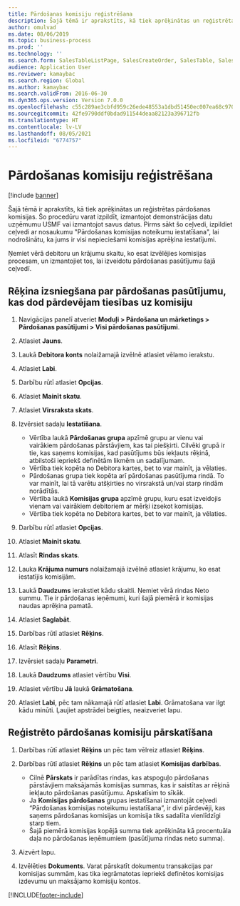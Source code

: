 ```yaml
---
title: Pārdošanas komisiju reģistrēšana
description: Šajā tēmā ir aprakstīts, kā tiek aprēķinātas un reģistrētas pārdošanas komisijas.
author: omulvad
ms.date: 08/06/2019
ms.topic: business-process
ms.prod: ''
ms.technology: ''
ms.search.form: SalesTableListPage, SalesCreateOrder, SalesTable, SalesEditLines,  CustInvoiceJournal, CommissionTrans, LedgerTransVoucher, CustClassificationGroup
audience: Application User
ms.reviewer: kamaybac
ms.search.region: Global
ms.author: kamaybac
ms.search.validFrom: 2016-06-30
ms.dyn365.ops.version: Version 7.0.0
ms.openlocfilehash: c55c289ae3cbfd959c26ede48553a1dbd51450ec007ea68c970d58ceffe86151
ms.sourcegitcommit: 42fe9790ddf0bdad911544deaa82123a396712fb
ms.translationtype: HT
ms.contentlocale: lv-LV
ms.lasthandoff: 08/05/2021
ms.locfileid: "6774757"
---
```

# <a name="register-sales-commissions"></a>Pārdošanas komisiju reģistrēšana

[!include [banner](../../includes/banner.md)]

Šajā tēmā ir aprakstīts, kā tiek aprēķinātas un reģistrētas pārdošanas komisijas. Šo procedūru varat izpildīt, izmantojot demonstrācijas datu uzņēmumu USMF vai izmantojot savus datus. Pirms sākt šo ceļvedi, izpildiet ceļvedi ar nosaukumu "Pārdošanas komisijas noteikumu iestatīšana", lai nodrošinātu, ka jums ir visi nepieciešami komisijas aprēķina iestatījumi.

Ņemiet vērā debitoru un krājumu skaitu, ko esat izvēlējies komisijas procesam, un izmantojiet tos, lai izveidotu pārdošanas pasūtījumu šajā ceļvedī.


## <a name="invoice-a-sales-order-that-qualifies-a-salesperson-for-a-commission"></a>Rēķina izsniegšana par pārdošanas pasūtījumu, kas dod pārdevējam tiesības uz komisiju
1. Navigācijas panelī atveriet **Moduļi > Pārdošana un mārketings > Pārdošanas pasūtījumi > Visi pārdošanas pasūtījumi**.
2. Atlasiet **Jauns**.
3. Laukā **Debitora konts** nolaižamajā izvēlnē atlasiet vēlamo ierakstu.
4. Atlasiet **Labi**.
5. Darbību rūtī atlasiet **Opcijas**.
6. Atlasiet **Mainīt skatu**.
7. Atlasiet **Virsraksta skats**.
8. Izvērsiet sadaļu **Iestatīšana**.

    - Vērtība laukā **Pārdošanas grupa** apzīmē grupu ar vienu vai vairākiem pārdošanas pārstāvjiem, kas tai piešķirti. Cilvēki grupā ir tie, kas saņems komisijas, kad pasūtījums būs iekļauts rēķinā, atbilstoši iepriekš definētām likmēm un sadalījumam.   
    - Vērtība tiek kopēta no Debitora kartes, bet to var mainīt, ja vēlaties.  
    - Pārdošanas grupa tiek kopēta arī pārdošanas pasūtījuma rindā. To var mainīt, lai tā varētu atšķirties no virsrakstā un/vai starp rindām norādītās.  
    - Vērtība laukā **Komisijas grupa** apzīmē grupu, kuru esat izveidojis vienam vai vairākiem debitoriem ar mērķi izsekot komisijas.   
    - Vērtība tiek kopēta no Debitora kartes, bet to var mainīt, ja vēlaties.   

9. Darbību rūtī atlasiet **Opcijas**.
10. Atlasiet **Mainīt skatu**.
11. Atlasīt **Rindas skats**.
12. Lauka **Krājuma numurs** nolaižamajā izvēlnē atlasiet krājumu, ko esat iestatījis komisijām. 
13. Laukā **Daudzums** ierakstiet kādu skaitli. Ņemiet vērā rindas Neto summu. Tie ir pārdošanas ieņēmumi, kuri šajā piemērā ir komisijas naudas aprēķina pamatā.  
14. Atlasiet **Saglabāt**.
15. Darbības rūtī atlasiet **Rēķins**.
16. Atlasīt **Rēķins**.
17. Izvērsiet sadaļu **Parametri**.
18. Laukā **Daudzums** atlasiet vērtību **Visi**.
19. Atlasiet vērtību **Jā** laukā **Grāmatošana**.
20. Atlasiet **Labi**, pēc tam nākamajā rūtī atlasiet **Labi**. Grāmatošana var ilgt kādu minūti. Ļaujiet apstrādei beigties, neaizveriet lapu.  

## <a name="review-the-registered-sales-commissions"></a>Reģistrēto pārdošanas komisiju pārskatīšana
1. Darbības rūtī atlasiet **Rēķins** un pēc tam vēlreiz atlasiet **Rēķins**.
2. Darbības rūtī atlasiet **Rēķins** un pēc tam atlasiet **Komisijas darbības**.

    - Cilnē **Pārskats** ir parādītas rindas, kas atspoguļo pārdošanas pārstāvjiem maksājamās komisijas summas, kas ir saistītas ar rēķinā iekļauto pārdošanas pasūtījumu. Apskatīsim to sīkāk.  
    - Ja **Komisijas pārdošanas** grupas iestatīšanai izmantojāt ceļvedi “Pārdošanas komisijas noteikumu iestatīšana”, ir divi pārdevēji, kas saņems pārdošanas komisijas un komisija tiks sadalīta vienlīdzīgi starp tiem.  
    - Šajā piemērā komisijas kopējā summa tiek aprēķināta kā procentuāla daļa no pārdošanas ieņēmumiem (pasūtījuma rindas neto summa).  
3. Aizvērt lapu.
4. Izvēlēties **Dokuments**. Varat pārskatīt dokumentu transakcijas par komisijas summām, kas tika iegrāmatotas iepriekš definētos komisijas izdevumu un maksājamo komisiju kontos.  



[!INCLUDE[footer-include](../../../includes/footer-banner.md)]